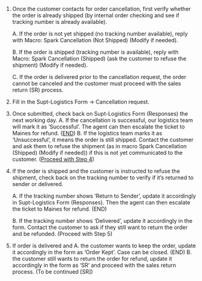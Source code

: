1. Once the customer contacts for order cancellation, first verify whether the order is already shipped (by internal order checking and see if tracking number is already available).
   
	A. If the order is not yet shipped (no tracking number available), reply with Macro: Spark Cancellation (Not Shipped) (Modify if needed).
	
	B. If the order is shipped (tracking number is available), reply with Macro: Spark Cancellation (Shipped) (ask the customer to refuse the shipment) (Modify if needed).
	
	C. If the order is delivered prior to the cancellation request, the order cannot be canceled and the customer must proceed with the sales return (SR) process.

2. Fill in the Supt-Logistics Form -> Cancellation request.

3. Once submitted, check back on Supt-Logistics Form (Responses) the next working day. 
A. If the cancellation is successful, our logistics team will mark it as ‘Successful’. The agent can then escalate the ticket to Maines for refund. (<u>END</u>)
B. If the logistics team marks it as ‘Unsuccessful’, it means the order is still shipped. Contact the customer and ask them to refuse the shipment (as in macro Spark Cancellation (Shipped) (Modify if needed)) if this is not yet communicated to the customer. (<u>Proceed with Step 4</u>)

4. If the order is shipped and the customer is instructed to refuse the shipment, check back on the tracking number to verify if it’s returned to sender or delivered.
   
	A. If the tracking number shows ‘Return to Sender’, update it accordingly in Supt-Logistics Form (Responses). Then the agent can then escalate the ticket to Maines for refund. (END)
	
	B. If the tracking number shows ‘Delivered’, update it accordingly in the form. Contact the customer to ask if they still want to return the order and be refunded. (Proceed with Step 5)

5. If order is delivered and
	A. the customer wants to keep the order, update it accordingly in the form as ‘Order Kept’. Case can be closed. (END)
	B. the customer still wants to return the order for refund, update it accordingly in the form as ‘SR’ and proceed with the sales return process. (To be continued [SR])
